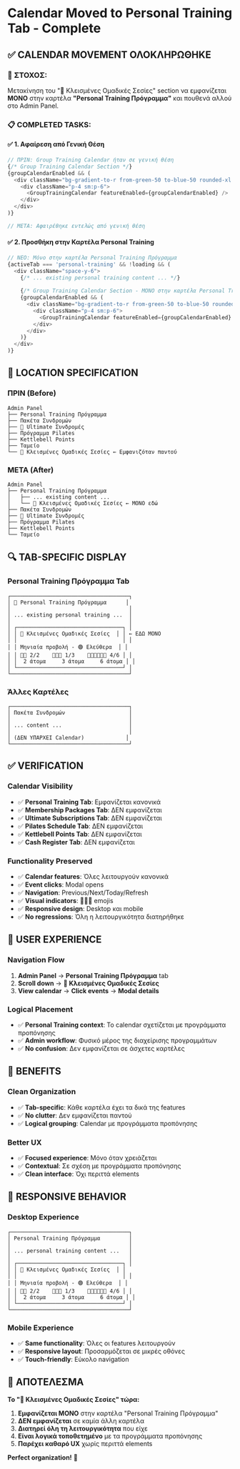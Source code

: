 # Calendar Moved to Personal Training Tab - Complete

## ✅ **CALENDAR MOVEMENT ΟΛΟΚΛΗΡΩΘΗΚΕ**

### 🎯 **ΣΤΟΧΟΣ:**
Μετακίνηση του "📅 Κλεισμένες Ομαδικές Σεσίες" section να εμφανίζεται **ΜΟΝΟ** στην καρτέλα **"Personal Training Πρόγραμμα"** και πουθενά αλλού στο Admin Panel.

### 📋 **COMPLETED TASKS:**

#### ✅ **1. Αφαίρεση από Γενική Θέση**
```typescript
// ΠΡΙΝ: Group Training Calendar ήταν σε γενική θέση
{/* Group Training Calendar Section */}
{groupCalendarEnabled && (
  <div className="bg-gradient-to-r from-green-50 to-blue-50 rounded-xl shadow-lg border-2 border-green-200">
    <div className="p-4 sm:p-6">
      <GroupTrainingCalendar featureEnabled={groupCalendarEnabled} />
    </div>
  </div>
)}

// ΜΕΤΑ: Αφαιρέθηκε εντελώς από γενική θέση
```

#### ✅ **2. Προσθήκη στην Καρτέλα Personal Training**
```typescript
// ΝΕΟ: Μόνο στην καρτέλα Personal Training Πρόγραμμα
{activeTab === 'personal-training' && !loading && (
  <div className="space-y-6">
    {/* ... existing personal training content ... */}
    
    {/* Group Training Calendar Section - ΜΟΝΟ στην καρτέλα Personal Training */}
    {groupCalendarEnabled && (
      <div className="bg-gradient-to-r from-green-50 to-blue-50 rounded-xl shadow-lg border-2 border-green-200">
        <div className="p-4 sm:p-6">
          <GroupTrainingCalendar featureEnabled={groupCalendarEnabled} />
        </div>
      </div>
    )}
  </div>
)}
```

## 🎯 **LOCATION SPECIFICATION**

### **ΠΡΙΝ (Before)**
```
Admin Panel
├── Personal Training Πρόγραμμα
├── Πακέτα Συνδρομών  
├── 👑 Ultimate Συνδρομές
├── Πρόγραμμα Pilates
├── Kettlebell Points
├── Ταμείο
└── 📅 Κλεισμένες Ομαδικές Σεσίες ← Εμφανιζόταν παντού
```

### **ΜΕΤΑ (After)**
```
Admin Panel
├── Personal Training Πρόγραμμα
│   ├── ... existing content ...
│   └── 📅 Κλεισμένες Ομαδικές Σεσίες ← ΜΟΝΟ εδώ
├── Πακέτα Συνδρομών  
├── 👑 Ultimate Συνδρομές
├── Πρόγραμμα Pilates
├── Kettlebell Points
└── Ταμείο
```

## 🔍 **TAB-SPECIFIC DISPLAY**

### **Personal Training Πρόγραμμα Tab**
```
┌─────────────────────────────────────┐
│ 💪 Personal Training Πρόγραμμα      │
│                                     │
│ ... existing personal training ...  │
│                                     │
│ ┌─────────────────────────────────┐ │
│ │ 📅 Κλεισμένες Ομαδικές Σεσίες  │ │ ← ΕΔΩ ΜΟΝΟ
│ │                                 │ │
│ │ Μηνιαία προβολή - 🟢 Ελεύθερα  │ │
│ │ 👥👥 2/2    👥👥👥 1/3    👥👥👥👥👥👥 4/6 │ │
│ │  2 άτομα     3 άτομα     6 άτομα │ │
│ └─────────────────────────────────┘ │
└─────────────────────────────────────┘
```

### **Άλλες Καρτέλες**
```
┌─────────────────────────────────────┐
│ Πακέτα Συνδρομών                    │
│                                     │
│ ... content ...                     │
│                                     │
│ (ΔΕΝ ΥΠΑΡΧΕΙ Calendar)             │
└─────────────────────────────────────┘
```

## ✅ **VERIFICATION**

### **Calendar Visibility**
- ✅ **Personal Training Tab**: Εμφανίζεται κανονικά
- ✅ **Membership Packages Tab**: ΔΕΝ εμφανίζεται
- ✅ **Ultimate Subscriptions Tab**: ΔΕΝ εμφανίζεται  
- ✅ **Pilates Schedule Tab**: ΔΕΝ εμφανίζεται
- ✅ **Kettlebell Points Tab**: ΔΕΝ εμφανίζεται
- ✅ **Cash Register Tab**: ΔΕΝ εμφανίζεται

### **Functionality Preserved**
- ✅ **Calendar features**: Όλες λειτουργούν κανονικά
- ✅ **Event clicks**: Modal opens
- ✅ **Navigation**: Previous/Next/Today/Refresh
- ✅ **Visual indicators**: 👥👥👥 emojis
- ✅ **Responsive design**: Desktop και mobile
- ✅ **No regressions**: Όλη η λειτουργικότητα διατηρήθηκε

## 🎯 **USER EXPERIENCE**

### **Navigation Flow**
1. **Admin Panel** → **Personal Training Πρόγραμμα** tab
2. **Scroll down** → **📅 Κλεισμένες Ομαδικές Σεσίες**
3. **View calendar** → **Click events** → **Modal details**

### **Logical Placement**
- ✅ **Personal Training context**: Το calendar σχετίζεται με προγράμματα προπόνησης
- ✅ **Admin workflow**: Φυσικό μέρος της διαχείρισης προγραμμάτων
- ✅ **No confusion**: Δεν εμφανίζεται σε άσχετες καρτέλες

## 🚀 **BENEFITS**

### **Clean Organization**
- ✅ **Tab-specific**: Κάθε καρτέλα έχει τα δικά της features
- ✅ **No clutter**: Δεν εμφανίζεται παντού
- ✅ **Logical grouping**: Calendar με προγράμματα προπόνησης

### **Better UX**
- ✅ **Focused experience**: Μόνο όταν χρειάζεται
- ✅ **Contextual**: Σε σχέση με προγράμματα προπόνησης
- ✅ **Clean interface**: Όχι περιττά elements

## 📱 **RESPONSIVE BEHAVIOR**

### **Desktop Experience**
```
┌─────────────────────────────────────┐
│ Personal Training Πρόγραμμα         │
│                                     │
│ ... personal training content ...   │
│                                     │
│ ┌─────────────────────────────────┐ │
│ │ 📅 Κλεισμένες Ομαδικές Σεσίες  │ │
│ │                                 │ │
│ │ Μηνιαία προβολή - 🟢 Ελεύθερα  │ │
│ │ 👥👥 2/2    👥👥👥 1/3    👥👥👥👥👥👥 4/6 │ │
│ │  2 άτομα     3 άτομα     6 άτομα │ │
│ └─────────────────────────────────┘ │
└─────────────────────────────────────┘
```

### **Mobile Experience**
- ✅ **Same functionality**: Όλες οι features λειτουργούν
- ✅ **Responsive layout**: Προσαρμόζεται σε μικρές οθόνες
- ✅ **Touch-friendly**: Εύκολο navigation

## 🎉 **ΑΠΟΤΕΛΕΣΜΑ**

**Το "📅 Κλεισμένες Ομαδικές Σεσίες" τώρα:**
1. **Εμφανίζεται ΜΟΝΟ** στην καρτέλα "Personal Training Πρόγραμμα"
2. **ΔΕΝ εμφανίζεται** σε καμία άλλη καρτέλα
3. **Διατηρεί όλη τη λειτουργικότητα** που είχε
4. **Είναι λογικά τοποθετημένο** με τα προγράμματα προπόνησης
5. **Παρέχει καθαρό UX** χωρίς περιττά elements

**Perfect organization!** 🎯
